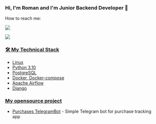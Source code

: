
### Hi, I'm Roman and I'm Junior Backend Developer 👋

How to reach me:
<p align='left'>
   <a href="https://t.me/rundect">
       <img src="https://img.shields.io/badge/Telegram-2CA5E0?style=for-the-badge&logo=telegram&logoColor=white"/>
   </a>
<p align='left'>
   <a href='mailto:dofastsite@gmail.com'>
       <img src="https://img.shields.io/badge/Gmail-D14836?style=for-the-badge&logo=gmail&logoColor=white"/>
</p>


### 🛠 My Technical Stack
*   Linux
*   Python 3.10
*   PostgreSQL
*   Docker, Docker-compose
*   Apache Airflow
*   Django

### My opensource project

*   [Purchases TelegramBot](https://github.com/rundect/purchases_bot) - Simple Telegram bot for purchase tracking app
